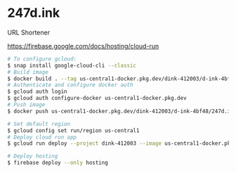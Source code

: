 # 247d.ink
URL Shortener

https://firebase.google.com/docs/hosting/cloud-run

```bash
# To configure gcloud:
$ snap install google-cloud-cli --classic
# Build image
$ docker build . --tag us-central1-docker.pkg.dev/dink-412003/d-ink-4bf48/247d.ink:test
# Authenticate and configure docker auth
$ gcloud auth login
$ gcloud auth configure-docker us-central1-docker.pkg.dev
# Push image
$ docker push us-central1-docker.pkg.dev/dink-412003/d-ink-4bf48/247d.ink:test
```

```bash
# Set default region
$ gcloud config set run/region us-central1
# Deploy cloud run app
$ gcloud run deploy --project dink-412003 --image us-central1-docker.pkg.dev/dink-412003/d-ink-4bf48/247d.ink:test
```

```bash
# Deploy hosting
$ firebase deploy --only hosting
```